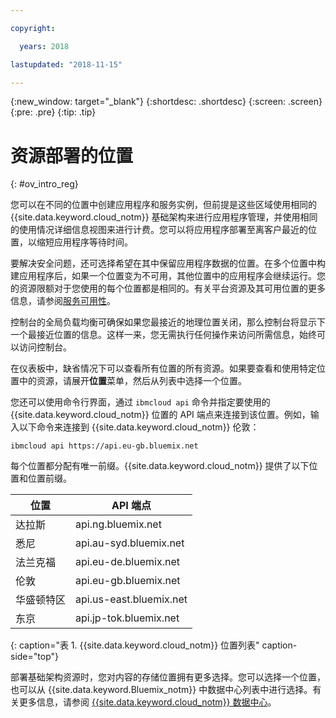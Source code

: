 ```yaml
---

copyright:

  years: 2018

lastupdated: "2018-11-15"

---
```


{:new_window: target="_blank"}
{:shortdesc: .shortdesc}
{:screen: .screen}
{:pre: .pre}
{:tip: .tip}

# 资源部署的位置 
{: #ov_intro_reg}

您可以在不同的位置中创建应用程序和服务实例，但前提是这些区域使用相同的 {{site.data.keyword.cloud_notm}} 基础架构来进行应用程序管理，并使用相同的使用情况详细信息视图来进行计费。您可以将应用程序部署至离客户最近的位置，以缩短应用程序等待时间。 

要解决安全问题，还可选择希望在其中保留应用程序数据的位置。在多个位置中构建应用程序后，如果一个位置变为不可用，其他位置中的应用程序会继续运行。您的资源限额对于您使用的每个位置都是相同的。有关平台资源及其可用位置的更多信息，请参阅[服务可用性](/docs/resources/service_region.html)。

控制台的全局负载均衡可确保如果您最接近的地理位置关闭，那么控制台将显示下一个最接近位置的信息。这样一来，您无需执行任何操作来访问所需信息，始终可以访问控制台。

在仪表板中，缺省情况下可以查看所有位置的所有资源。如果要查看和使用特定位置中的资源，请展开**位置**菜单，然后从列表中选择一个位置。 

您还可以使用命令行界面，通过 `ibmcloud api` 命令并指定要使用的 {{site.data.keyword.cloud_notm}} 位置的 API 端点来连接到该位置。例如，输入以下命令来连接到 {{site.data.keyword.cloud_notm}} 伦敦：

```
ibmcloud api https://api.eu-gb.bluemix.net
```

每个位置都分配有唯一前缀。{{site.data.keyword.cloud_notm}} 提供了以下位置和位置前缀。

| **位置** | **API 端点** |
|-----------------|-------------------|
|达拉斯|api.ng.bluemix.net|
|悉尼|api.au-syd.bluemix.net|
| 法兰克福|api.eu-de.bluemix.net|
|伦敦|api.eu-gb.bluemix.net|
|华盛顿特区|api.us-east.bluemix.net|
|东京| api.jp-tok.bluemix.net |
{: caption="表 1. {{site.data.keyword.cloud_notm}} 位置列表" caption-side="top"}

部署基础架构资源时，您对内容的存储位置拥有更多选择。您可以选择一个位置，也可以从 {{site.data.keyword.Bluemix_notm}} 中数据中心列表中进行选择。有关更多信息，请参阅 [{{site.data.keyword.cloud_notm}} 数据中心](data-centers.html)。

